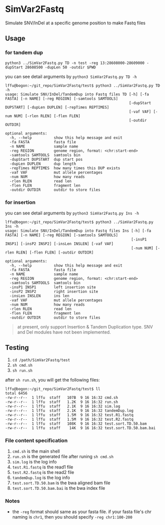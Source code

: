 # SimVar2Fastq
Simulate SNV/InDel at a specific genome position to make Fastq files

## Usage
### for tandem dup
`python3 ../SimVar2Fastq.py TD -n test -reg 13:28608000-28609000 -dupStart 28608500 -dupLen 50 -outdir $PWD`

you can see detail arguments by `python3 SimVar2Fastq.py TD -h`


```
lffu@bogon:~/git_repo/SimVar2Fastq/test$ python3 ../SimVar2Fastq.py TD -h
usage: Simulate SNV/InDel/TandemDup into Fastq files TD [-h] [-fa FASTA] [-n NAME] [-reg REGION] [-samtools SAMTOOLS]
                                                        [-dupStart DUPSTART] [-dupLen DUPLEN] [-repTimes REPTIMES]
                                                        [-vaf VAF] [-num NUM] [-rlen RLEN] [-flen FLEN]
                                                        [-outdir OUTDIR]

optional arguments:
  -h, --help          show this help message and exit
  -fa FASTA           fasta file
  -n NAME             sample name
  -reg REGION         genome region, format: <chr:start-end>
  -samtools SAMTOOLS  samtools bin
  -dupStart DUPSTART  dup start pos
  -dupLen DUPLEN      dup length
  -repTimes REPTIMES  how many times this DUP exists
  -vaf VAF            mut allele percentages
  -num NUM            how many reads
  -rlen RLEN          read len
  -flen FLEN          fragment len
  -outdir OUTDIR      outdir to store files
```


### for insertion
you can see detail arguments by `python3 SimVar2Fastq.py Ins -h`

```
lffu@bogon:~/git_repo/SimVar2Fastq/test$ python3 ../SimVar2Fastq.py Ins -h
usage: Simulate SNV/InDel/TandemDup into Fastq files Ins [-h] [-fa FASTA] [-n NAME] [-reg REGION] [-samtools SAMTOOLS]
                                                         [-insP1 INSP1] [-insP2 INSP2] [-insLen INSLEN] [-vaf VAF]
                                                         [-num NUM] [-rlen RLEN] [-flen FLEN] [-outdir OUTDIR]

optional arguments:
  -h, --help          show this help message and exit
  -fa FASTA           fasta file
  -n NAME             sample name
  -reg REGION         genome region, format: <chr:start-end>
  -samtools SAMTOOLS  samtools bin
  -insP1 INSP1        left insertion site
  -insP2 INSP2        right insertion site
  -insLen INSLEN      ins len
  -vaf VAF            mut allele percentages
  -num NUM            how many reads
  -rlen RLEN          read len
  -flen FLEN          fragment len
  -outdir OUTDIR      outdir to store files
```



> at present, only support Insertion & Tandem Duplication type. SNV and Del modules have not been implemented.


## Testing
1. `cd /path/SimVar2Fastq/test`
2. `sh cmd.sh` 
3. `sh run.sh`

after `sh run.sh`, you will get the following files:

```
lffu@bogon:~/git_repo/SimVar2Fastq/test$ ll
total 6456
-rw-r--r--  1 lffu  staff   107B  9 16 16:32 cmd.sh
-rw-r--r--  1 lffu  staff   1.2K  9 16 16:32 run.sh
-rw-r--r--  1 lffu  staff   2.1K  9 16 16:32 sim.log
-rw-r--r--  1 lffu  staff   2.1K  9 16 16:32 tandemDup.log
-rw-r--r--  1 lffu  staff   1.5M  9 16 16:32 test.R1.fastq
-rw-r--r--  1 lffu  staff   1.5M  9 16 16:32 test.R2.fastq
-rw-r--r--  1 lffu  staff   108K  9 16 16:32 test.sort.TD.50.bam
-rw-r--r--  1 lffu  staff    14K  9 16 16:32 test.sort.TD.50.bam.bai
```

### File content specification
1. `cmd.sh` is the main shell
2. `run.sh` is the generated file after runing `sh cmd.sh`
3. `sim.log` is the log info
4. `test.R1.fastq` is the read1 file
5. `test.R2.fastq` is the read2 file
6. `tandemDup.log` is the log info
7. `test.sort.TD.50.bam` is the bwa aligned bam file
8. `test.sort.TD.50.bam.bai` is the bwa index file

### Notes
* the `-reg` format should same as your fasta file. if your fasta file's chr naming is `chr1`, then you should specify `-reg chr1:100-200`


